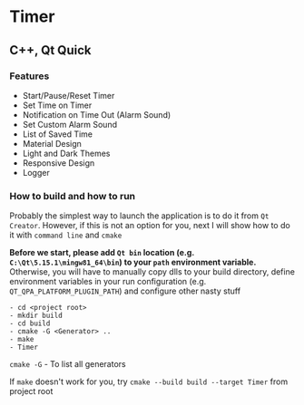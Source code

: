 # Timer

## C++, Qt Quick

### Features
- Start/Pause/Reset Timer
- Set Time on Timer
- Notification on Time Out (Alarm Sound)
- Set Custom Alarm Sound
- List of Saved Time
- Material Design
- Light and Dark Themes
- Responsive Design
- Logger

### How to build and how to run
Probably the simplest way to launch the application is to do it from `Qt Creator`.
However, if this is not an option for you, next I will show how to do it with `command line` and `cmake`

**Before we start, please add `Qt bin` location (e.g. `C:\Qt\5.15.1\mingw81_64\bin`) to your `path` environment variable.**
Otherwise, you will have to manually copy dlls to your build directory, 
define environment variables in your run configuration (e.g. `QT_QPA_PLATFORM_PLUGIN_PATH`) and configure other nasty stuff

```
- cd <project root>
- mkdir build
- cd build
- cmake -G <Generator> ..
- make
- Timer
```
`cmake -G` - To list all generators

If `make` doesn't work for you, try `cmake --build build --target Timer` from project root
